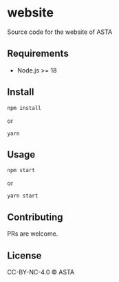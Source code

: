 # website

Source code for the website of ASTA

## Requirements

- Node.js >= 18

## Install

```shell
npm install
```

or

```shell
yarn
```

## Usage

```shell
npm start
```

or

```shell
yarn start
```

## Contributing

PRs are welcome.

## License

CC-BY-NC-4.0 © ASTA
